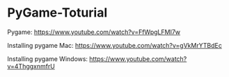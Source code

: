 # PyGame-Toturial

Pygame:
https://www.youtube.com/watch?v=FfWpgLFMI7w

Installing pygame Mac:
https://www.youtube.com/watch?v=gVkMrYTBdEc


Installing pygame Windows:
https://www.youtube.com/watch?v=4ThggxnmfrU
